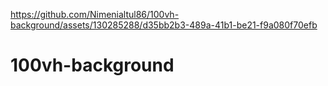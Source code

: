 

https://github.com/Nimenialtul86/100vh-background/assets/130285288/d35bb2b3-489a-41b1-be21-f9a080f70efb

# 100vh-background
